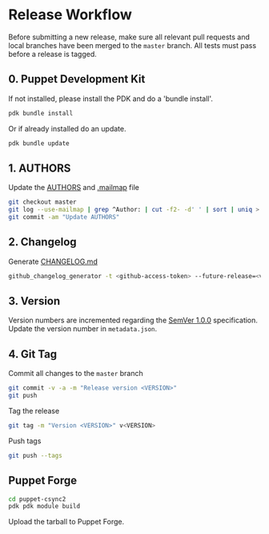 # Release Workflow
Before submitting a new release, make sure all relevant pull requests and local branches have been merged to the `master`
branch. All tests must pass before a release is tagged.


## 0. Puppet Development Kit
If not installed, please install the PDK and do a 'bundle install'.
``` bash
pdk bundle install
```
Or if already installed do an update.
``` bash
pdk bundle update
```

## 1. AUTHORS
Update the [AUTHORS] and [.mailmap] file

``` bash
git checkout master
git log --use-mailmap | grep ^Author: | cut -f2- -d' ' | sort | uniq > AUTHORS
git commit -am "Update AUTHORS"
```

## 2. Changelog
Generate [CHANGELOG.md]
```bash
github_changelog_generator -t <github-access-token> --future-release=<v1.0.0> -u <user> -p puppet-csync2
```

## 3. Version
Version numbers are incremented regarding the [SemVer 1.0.0] specification. 
Update the version number in `metadata.json`.

## 4. Git Tag
Commit all changes to the `master` branch

``` bash
git commit -v -a -m "Release version <VERSION>"
git push
```

Tag the release

``` bash
git tag -m "Version <VERSION>" v<VERSION>
```

Push tags

``` bash
git push --tags
```


## Puppet Forge
``` bash
cd puppet-csync2
pdk pdk module build
```
Upload the tarball to Puppet Forge.

[github-changelog-generator]: https://github.com/skywinder/github-changelog-generator
[SemVer 1.0.0]: http://semver.org/spec/v1.0.0.html
[CHANGELOG.md]: CHANGELOG.md
[AUTHORS]: AUTHORS
[.mailmap]: .mailmap
[forge.puppet.com]: https://forge.puppet.com/
